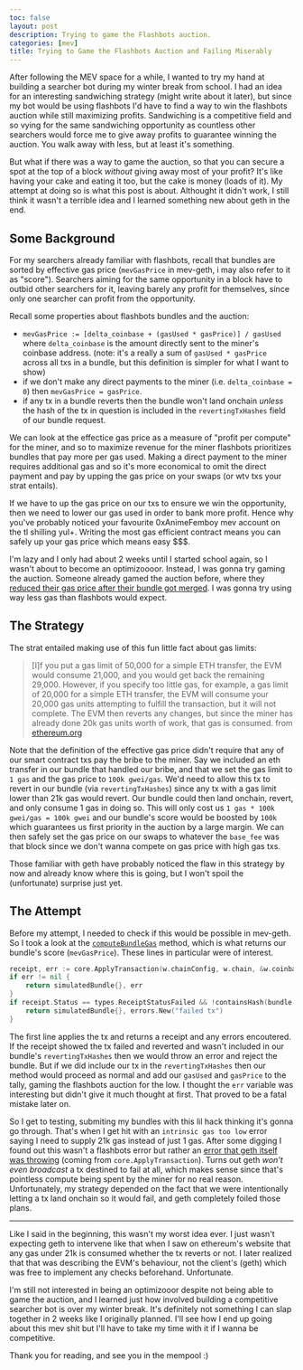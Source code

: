 ```yaml
---
toc: false
layout: post
description: Trying to game the Flashbots auction.
categories: [mev]
title: Trying to Game the Flashbots Auction and Failing Miserably
---
```


After following the MEV space for a while, I wanted to try my hand at building a searcher bot during my winter break from school. I had an idea for an interesting sandwiching strategy (might write about it later), but since my bot would be using flashbots I'd have to find a way to win the flashbots auction while still maximizing profits. Sandwiching is a competitive field and so vying for the same sandwiching opportunity as countless other searchers would force me to give away profits to guarantee winning the auction. You walk away with less, but at least it's something.

But what if there was a way to game the auction, so that you can secure a spot at the top of a block *without* giving away most of your profit? It's like having your cake and eating it too, but the cake is money (loads of it). My attempt at doing so is what this post is about. Althought it didn't work, I still think it wasn't a terrible idea and I learned something new about geth in the end.

## Some Background

For my searchers already familiar with flashbots, recall that bundles are sorted by effective gas price (`mevGasPrice` in mev-geth, i may also refer to it as "score"). Searchers aiming for the same opportunity in a block have to outbid other searchers for it, leaving barely any profit for themselves, since only one searcher can profit from the opportunity.

Recall some properties about flashbots bundles and the auction:
- `mevGasPrice := [delta_coinbase + (gasUsed * gasPrice)] / gasUsed` where `delta_coinbase` is the amount directly sent to the miner's coinbase address. (note: it's a really a sum of `gasUsed * gasPrice` across all txs in a bundle, but this definition is simpler for what I want to show)
- if we don't make any direct payments to the miner (i.e. `delta_coinbase = 0`) then `mevGasPrice = gasPrice`.
- if any tx in a bundle reverts then the bundle won't land onchain *unless* the hash of the tx in question is included in the `revertingTxHashes` field of our bundle request.

We can look at the effectice gas price as a measure of "profit per compute" for the miner, and so to maximize revenue for the miner flashbots prioritizes bundles that pay more per gas used. Making a direct payment to the miner requires additional gas and so it's more economical to omit the direct payment and pay by upping the gas price on your swaps (or wtv txs your strat entails).

If we have to up the gas price on our txs to ensure we win the opportunity, then we need to lower our gas used in order to bank more profit. Hence why you've probably noticed your favourite 0xAnimeFemboy mev account on the tl shilling yul+. Writing the most gas efficient contract means you can safely up your gas price which means easy $$$.

I'm lazy and I only had about 2 weeks until I started school again, so I wasn't about to become an optimizoooor. Instead, I was gonna try gaming the auction. Someone already gamed the auction before, where they [reduced their gas price after their bundle got merged](https://twitter.com/bertcmiller/status/1407305924600029189). I was gonna try using way less gas than flashbots would expect.

## The Strategy

The strat entailed making use of this fun little fact about gas limits:
> [I]f you put a gas limit of 50,000 for a simple ETH transfer, the EVM would consume 21,000, and you would get back the remaining 29,000. However, if you specify too little gas, for example, a gas limit of 20,000 for a simple ETH transfer, the EVM will consume your 20,000 gas units attempting to fulfill the transaction, but it will not complete. The EVM then reverts any changes, but since the miner has already done 20k gas units worth of work, that gas is consumed.
from [ethereum.org](https://ethereum.org/en/developers/docs/gas/#what-is-gas-limit)

Note that the definition of the effective gas price didn't require that any of our smart contract txs pay the bribe to the miner. Say we included an eth transfer in our bundle that handled our bribe, and that we set the gas limit to `1 gas` and the gas price to `100k gwei/gas`. We'd need to allow this tx to revert in our bundle (via `revertingTxHashes`) since any tx with a gas limit lower than 21k gas would revert. Our bundle could then land onchain, revert, and only consume 1 gas in doing so. This will only cost us `1 gas * 100k gwei/gas = 100k gwei` and our bundle's score would be boosted by `100k` which guarantees us first priority in the auction by a large margin. We can then safely set the gas price on our swaps to whatever the `base_fee` was that block since we don't wanna compete on gas price with high gas txs.

Those familiar with geth have probably noticed the flaw in this strategy by now and already know where this is going, but I won't spoil the (unfortunate) surprise just yet.

## The Attempt

Before my attempt, I needed to check if this would be possible in mev-geth. So I took a look at the [`computeBundleGas`](https://github.com/flashbots/mev-geth/blob/master/miner/worker.go#L1414) method, which is what returns our bundle's score (`mevGasPrice`). These lines in particular were of interest.

```go
receipt, err := core.ApplyTransaction(w.chainConfig, w.chain, &w.coinbase, gasPool, state, header, tx, &tempGasUsed, *w.chain.GetVMConfig())
if err != nil {
    return simulatedBundle{}, err
}
if receipt.Status == types.ReceiptStatusFailed && !containsHash(bundle.RevertingTxHashes, receipt.TxHash) {
    return simulatedBundle{}, errors.New("failed tx")
}
```

The first line applies the tx and returns a receipt and any errors encoutered. If the receipt showed the tx failed and reverted and wasn't included in our bundle's `revertingTxHashes` then we would throw an error and reject the bundle. But if we did include our tx in the `revertingTxHashes` then our method would proceed as normal and add our `gasUsed` and `gasPrice` to the tally, gaming the flashbots auction for the low. I thought the `err` variable was interesting but didn't give it much thought at first. That proved to be a fatal mistake later on.

So I get to testing, submiting my bundles with this lil hack thinking it's gonna go through. That's when I get hit with an `intrinsic gas too low` error saying I need to supply 21k gas instead of just 1 gas. After some digging I found out this wasn't a flashbots error but rather an [error that geth itself was throwing](https://github.com/ethereum/go-ethereum/blob/master/core/state_transition.go#L298) (coming from `core.ApplyTransaction`). Turns out geth *won't even broadcast* a tx destined to fail at all, which makes sense since that's pointless compute being spent by the miner for no real reason. Unfortunately, my strategy depended on the fact that we were intentionally letting a tx land onchain so it would fail, and geth completely foiled those plans.

---

Like I said in the beginning, this wasn't my worst idea ever. I just wasn't expecting geth to intervene like that when I saw on ethereum's website that any gas under 21k is consumed whether the tx reverts or not. I later realized that that was describing the EVM's behaviour, not the client's (geth) which was free to implement any checks beforehand. Unfortunate.

I'm still not interested in being an optimizooor despite not being able to game the auction, and I learned just how involved building a competitive searcher bot is over my winter break. It's definitely not something I can slap together in 2 weeks like I originally planned. I'll see how I end up going about this mev shit but I'll have to take my time with it if I wanna be competitive.

Thank you for reading, and see you in the mempool :)